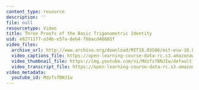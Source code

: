 ```yaml
---
content_type: resource
description: ''
file: null
resourcetype: Video
title: Three Proofs of the Basic Trigonometric Identity
uid: e8271177-a34b-e57a-8eb4-f6bacd48685f
video_files:
  archive_url: http://www.archive.org/download/MIT18.03S06/mit-ocw-18.03-lec8-24feb2003-220k_512kb.mp4
  video_captions_file: https://open-learning-course-data-rc.s3.amazonaws.com/18-03sc-differential-equations-fall-2011/990e5f309afd59fd92b8b45b82a71852_MdzfsfBNJIw.vtt
  video_thumbnail_file: https://img.youtube.com/vi/MdzfsfBNJIw/default.jpg
  video_transcript_file: https://open-learning-course-data-rc.s3.amazonaws.com/18-03sc-differential-equations-fall-2011/2fd24e5b7f0779037b0aa0d217f82776_MdzfsfBNJIw.pdf
video_metadata:
  youtube_id: MdzfsfBNJIw
---
```

